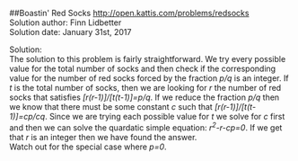 ##Boastin' Red Socks
http://open.kattis.com/problems/redsocks  
Solution author: Finn Lidbetter  
Solution date: January 31st, 2017  

Solution:  
The solution to this problem is fairly straightforward. We try every possible value for the total number of socks and then check if the corresponding value for the number of red socks forced by the fraction *p/q* is an integer. If *t* is the total number of socks, then we are looking for *r* the number of red socks that satisfies *[r(r-1)]/[t(t-1)]=p/q*. If we reduce the fraction *p/q* then we know that there must be some constant *c* such that *[r(r-1)]/[t(t-1)]=cp/cq*. Since we are trying each possible value for *t* we solve for *c* first and then we can solve the quardatic simple equation: *r<sup>2</sup>-r-cp=0*. If we get that *r* is an integer then we have found the answer.  
Watch out for the special case where *p=0*.
